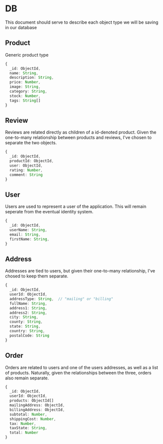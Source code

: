 # DB

This document should serve to describe each object type we will be saving in our database

## Product

Generic product type

```ts
{
  _id: ObjectId,
  name: String,
  description: String,
  price: Number,
  image: String,
  category: String,
  stock: Number,
  tags: String[]
}
```

## Review

Reviews are related directly as children of a id-denoted product. Given the one-to-many relationship between products and reviews, I've chosen to separate the two objects.

```ts
{
  _id: ObjectId,
  productId: ObjectId,
  user: ObjectId,
  rating: Number,
  comment: String
}
```

## User

Users are used to represent a user of the application. This will remain seperate from the eventual identity system.

```ts
{
  _id: ObjectId,
  userName: String,
  email: String,
  firstName: String,
}
```

## Address

Addresses are tied to users, but given their one-to-many relationship, I've chosed to keep them separate.

```ts
{
  _id: ObjectId,
  userId: ObjectId,
  addressType: String,  // "mailing" or "billing"
  fullName: String,
  address1: String,
  address2: String,
  city: String,
  county: String,
  state: String,
  country: String,
  postalCode: String
}
```

## Order

Orders are related to users and one of the users addresses, as well as a list of products. Naturally, given the relationships between the three, orders also remain separate.

```ts
{
  _id: ObjectId,
  userId: ObjectId,
  products: ObjectId[]
  mailingAddress: ObjectId,
  billingAddress: ObjectId,
  subtotal: Number,
  shippingCost: Number,
  tax: Number,
  taxState: String,
  total: Number
}
```
